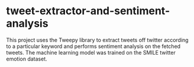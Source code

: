 # tweet-extractor-and-sentiment-analysis
This project uses the Tweepy library to extract tweets off twitter according to a particular keyword and performs sentiment analysis on the fetched tweets. The machine learning model was trained on the SMILE twitter emotion dataset.

